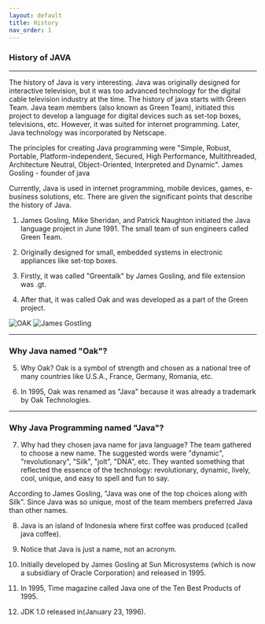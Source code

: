 ```yaml
---
layout: default
title: History
nav_order: 1
---
```


### History of JAVA

-----

 The history of Java is very interesting. Java was originally designed for interactive television, but it was too advanced technology for the digital cable television industry at the time. The history of java starts with Green Team. Java team members (also known as Green Team), initiated this project to develop a language for digital devices such as set-top boxes, televisions, etc. However, it was suited for internet programming. Later, Java technology was incorporated by Netscape.

The principles for creating Java programming were "Simple, Robust, Portable, Platform-independent, Secured, High Performance, Multithreaded, Architecture Neutral, Object-Oriented, Interpreted and Dynamic".
James Gosling - founder of java

Currently, Java is used in internet programming, mobile devices, games, e-business solutions, etc. There are given the significant points that describe the history of Java. 

1) James Gosling, Mike Sheridan, and Patrick Naughton initiated the Java language project in June 1991. The small team of sun engineers called Green Team.

2) Originally designed for small, embedded systems in electronic appliances like set-top boxes.

3) Firstly, it was called "Greentalk" by James Gosling, and file extension was .gt.

4) After that, it was called Oak and was developed as a part of the Green project.

![OAK](https://static.javatpoint.com/images/core/oak.jpg)  ![James Gostling](https://static.javatpoint.com/images/j1.jpg)

------

### Why Java named "Oak"?

5) Why Oak? Oak is a symbol of strength and chosen as a national tree of many countries like U.S.A., France, Germany, Romania, etc.

6) In 1995, Oak was renamed as "Java" because it was already a trademark by Oak Technologies.

--------


### Why Java Programming named "Java"?

7) Why had they chosen java name for java language? The team gathered to choose a new name. The suggested words were "dynamic", "revolutionary", "Silk", "jolt", "DNA", etc. They wanted something that reflected the essence of the technology: revolutionary, dynamic, lively, cool, unique, and easy to spell and fun to say.

According to James Gosling, "Java was one of the top choices along with Silk". Since Java was so unique, most of the team members preferred Java than other names.

8) Java is an island of Indonesia where first coffee was produced (called java coffee).

9) Notice that Java is just a name, not an acronym.

10) Initially developed by James Gosling at Sun Microsystems (which is now a subsidiary of Oracle Corporation) and released in 1995.

11) In 1995, Time magazine called Java one of the Ten Best Products of 1995.

12) JDK 1.0 released in(January 23, 1996).


